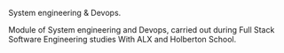 System engineering & Devops.

Module of System engineering and Devops, carried out during Full Stack Software Engineering studies With ALX and Holberton School.
